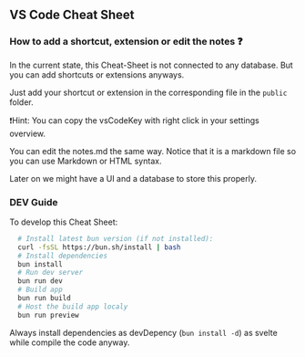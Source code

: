 ## VS Code Cheat Sheet

### How to add a shortcut, extension or edit the notes ❓

In the current state, this Cheat-Sheet is not connected to any database.
But you can add shortcuts or extensions anyways.

Just add your shortcut or extension in the corresponding file in the `public` folder.

❗Hint: You can copy the vsCodeKey with right click in your settings overview.

You can edit the notes.md the same way. Notice that it is a markdown file so you
can use Markdown or HTML syntax.

Later on we might have a UI and a database to store this properly.

### DEV Guide

To develop this Cheat Sheet:

```sh
  # Install latest bun version (if not installed):
  curl -fsSL https://bun.sh/install | bash
  # Install dependencies
  bun install
  # Run dev server
  bun run dev
  # Build app
  bun run build
  # Host the build app localy
  bun run preview
```

Always install dependencies as devDepency (`bun install -d`) as svelte while compile the code anyway.
